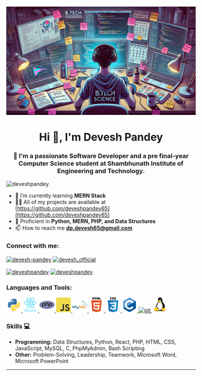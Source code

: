 ![MasterHead](ss.jpg)
<h1 align="center">Hi 👋, I'm Devesh Pandey</h1>
<h3 align="center">🚀 I'm a passionate Software Developer and a pre final-year Computer Science student at Shambhunath Institute of Engineering and Technology.</h3>

<p align="left">
  <img src="https://komarev.com/ghpvc/?username=deveshpandey&label=Profile%20views&color=0e75b6&style=flat" alt="deveshpandey" />
</p>



- 🌱 I’m currently learning **MERN Stack**
- 👨‍💻 All of my projects are available at [https://github.com/deveshpandey65](https://github.com/deveshpandey65)
- 💬 Proficient in **Python, MERN, PHP, and Data Structures**
- 📫 How to reach me **dp.devesh65@gmail.com**

<h3 align="left">Connect with me:</h3>
<p align="left">
  <a href="linkedin.com/in/devesh-pandey-53bb29250/" target="blank"><img align="center" src="https://raw.githubusercontent.com/rahuldkjain/github-profile-readme-generator/master/src/images/icons/Social/linked-in-alt.svg" alt="devesh-pandey" height="30" width="40" /></a>
  <a href="https://www.instagram.com/mahakalideva/" target="blank"><img align="center" src="https://raw.githubusercontent.com/rahuldkjain/github-profile-readme-generator/master/src/images/icons/Social/instagram.svg" alt="devesh_official" height="30" width="40" /></a>

  <a href="https://leetcode.com/deveshpandey65/" target="blank"><img align="center" src="https://raw.githubusercontent.com/rahuldkjain/github-profile-readme-generator/master/src/images/icons/Social/leet-code.svg" alt="deveshpandey" height="30" width="40" /></a>
  <a href="https://auth.geeksforgeeks.org/user/deveshpandey65" target="blank"><img align="center" src="https://raw.githubusercontent.com/rahuldkjain/github-profile-readme-generator/master/src/images/icons/Social/geeks-for-geeks.svg" alt="deveshpandey" height="30" width="40" /></a>
</p>

<h3 align="left">Languages and Tools:</h3>
<p align="left">
  <a href="https://www.python.org" target="_blank" rel="noreferrer"> <img src="https://raw.githubusercontent.com/devicons/devicon/master/icons/python/python-original.svg" alt="python" width="40" height="40"/> </a>
  <a href="https://reactjs.org/" target="_blank" rel="noreferrer"> <img src="https://raw.githubusercontent.com/devicons/devicon/master/icons/react/react-original-wordmark.svg" alt="react" width="40" height="40"/> </a>
  <a href="https://www.php.net/" target="_blank" rel="noreferrer"> <img src="https://raw.githubusercontent.com/devicons/devicon/master/icons/php/php-original.svg" alt="php" width="40" height="40"/> </a>
  <a href="https://developer.mozilla.org/en-US/docs/Web/JavaScript" target="_blank" rel="noreferrer"> <img src="https://raw.githubusercontent.com/devicons/devicon/master/icons/javascript/javascript-original.svg" alt="javascript" width="40" height="40"/> </a>
  <a href="https://www.mysql.com/" target="_blank" rel="noreferrer"> <img src="https://raw.githubusercontent.com/devicons/devicon/master/icons/mysql/mysql-original-wordmark.svg" alt="mysql" width="40" height="40"/> </a>
  <a href="https://www.w3.org/html/" target="_blank" rel="noreferrer"> <img src="https://raw.githubusercontent.com/devicons/devicon/master/icons/html5/html5-original-wordmark.svg" alt="html5" width="40" height="40"/> </a>
  <a href="https://www.w3schools.com/css/" target="_blank" rel="noreferrer"> <img src="https://raw.githubusercontent.com/devicons/devicon/master/icons/css3/css3-original-wordmark.svg" alt="css3" width="40" height="40"/> </a>
  <a href="https://www.cprogramming.com/" target="_blank" rel="noreferrer"> <img src="https://raw.githubusercontent.com/devicons/devicon/master/icons/c/c-original.svg" alt="c" width="40" height="40"/> </a>
  <a href="https://git-scm.com/" target="_blank" rel="noreferrer"> <img src="https://www.vectorlogo.zone/logos/git-scm/git-scm-icon.svg" alt="git" width="40" height="40"/> </a>
  <a href="https://www.linux.org/" target="_blank" rel="noreferrer"> <img src="https://raw.githubusercontent.com/devicons/devicon/master/icons/linux/linux-original.svg" alt="linux" width="40" height="40"/> </a>
</p>

<h3 align="left">Skills 💻</h3>
<ul>
  <li><strong>Programming:</strong> Data Structures, Python, React, PHP, HTML, CSS, JavaScript, MySQL, C, PhpMyAdmin, Bash Scripting</li>
  <li><strong>Other:</strong> Problem-Solving, Leadership, Teamwork, Microsoft Word, Microsoft PowerPoint</li>
</ul>

---
